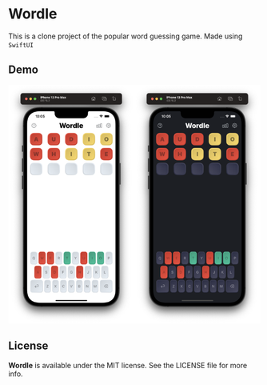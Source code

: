 # Wordle



This is a clone project of the popular word guessing game. Made using `SwiftUI`



## Demo

![Demo](./Images/demo.png)

## License

**Wordle** is available under the MIT license. See the LICENSE file for more info.
